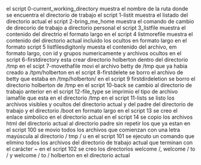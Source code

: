 el script 0-current_working_directory muestra el nombre de la ruta donde se encuentra el directorio de trabajo
el script 1-listit muestra el listado del directorio actual
el script 2-bring_me_home muestra el comando de cambio de direcorio de trabajo a directorio personal
el script 3_listfile muestra el contenido del directrio el formato largo
en el script 4 listmorefile muestra el contenido del directorio actual incluido los ocultos en formato largo
en el formato script 5 listfilesdigitonly muesta el contenido del archivo, em formato largo, con id y grupos numericamente y archivos ocultos
en el script 6-firstdirectory esta crear directorio holberton dentro del directorio /tmp
en el scipt 7-movethafile movi el archivo betty de /tmp que ya habia creado a /tpm/holberton
en el script 8-firstdelete se borro el archivo de betty que estaba en /tmp/holberton/
en el script 9 firstdirdeletion se  borro el directorio holberton de /tmp
en el script 10-back se cambio al directorio de trabajo anterior
en el script 12-file_type se imprimio el tipo de archivo iamafile que esta en el directorio /tmp
en el script 11-lists se listo los archivos visibles y ocultos del directorio actual y del padre del directorio de trabajo y el directorio /boot en formato largo
en el script 13 se creo el enlace simbolico en el directorio actual
en el script 14 se copio los archivos html del directorio actual al directorio padre sin repetir los que ya estan
en el script 100 se movio todos los archivos que comienzan con una letra mayúscula al directorio / tmp / u
en el script 101 se ejecuto un comando que elimino todos los archivos del directorio de trabajo actual que terminan con el carácter ~
en el script 102 se creo los directorios welcome /, welcome / to / y welcome / to / holberton en el directorio actual
